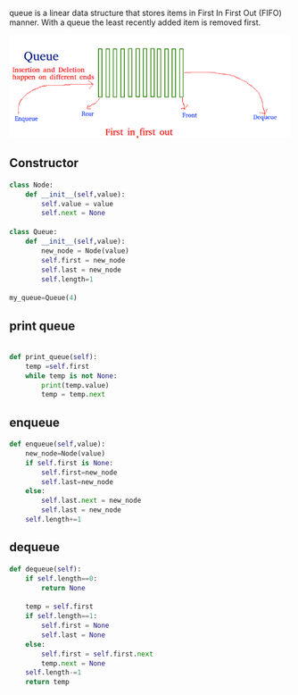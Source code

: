 queue is a linear data structure that stores items in First In First Out (FIFO) manner. With a queue the least recently added item is removed first.

![queue](../../../images/queue.png)

## Constructor

```python
class Node:
    def __init__(self,value):
        self.value = value 
        self.next = None 

class Queue:
    def __init__(self,value):
        new_node = Node(value)
        self.first = new_node
        self.last = new_node
        self.length=1

my_queue=Queue(4)
```

## print queue 

```python

def print_queue(self):
    temp =self.first 
    while temp is not None:
        print(temp.value)
        temp = temp.next
```

## enqueue

```python
def enqueue(self,value):
    new_node=Node(value)
    if self.first is None:
        self.first=new_node
        self.last=new_node
    else:
        self.last.next = new_node
        self.last = new_node
    self.length+=1
```

## dequeue

```python
def dequeue(self):
    if self.length==0:
        return None 
    
    temp = self.first
    if self.length==1:
        self.first = None 
        self.last = None 
    else:
        self.first = self.first.next 
        temp.next = None 
    self.length-=1
    return temp 
```